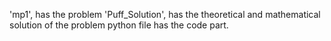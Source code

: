 'mp1', has the problem
'Puff_Solution', has the theoretical and mathematical solution of the problem
python file has the code part.
